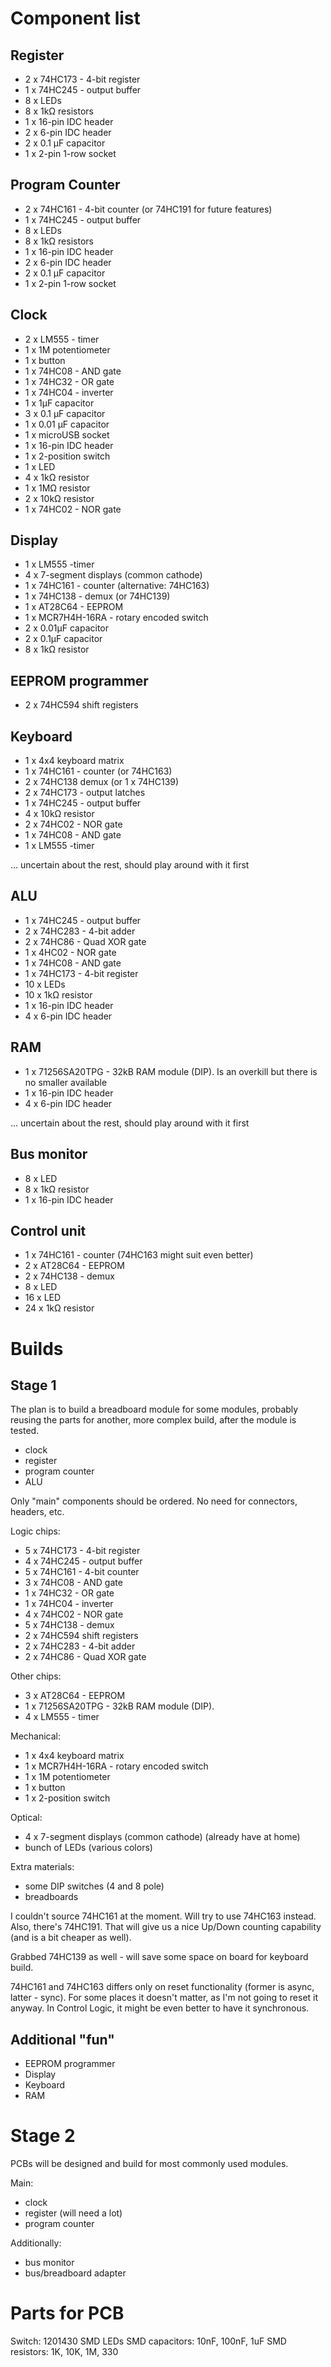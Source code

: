 Component list
==============

Register
--------

* 2 x 74HC173 - 4-bit register
* 1 x 74HC245 - output buffer
* 8 x LEDs
* 8 x 1kΩ resistors
* 1 x 16-pin IDC header
* 2 x  6-pin IDC header
* 2 x 0.1 μF capacitor
* 1 x 2-pin 1-row socket

Program Counter
---------------

* 2 x 74HC161 - 4-bit counter (or 74HC191 for future features)
* 1 x 74HC245 - output buffer
* 8 x LEDs
* 8 x 1kΩ resistors
* 1 x 16-pin IDC header
* 2 x  6-pin IDC header
* 2 x 0.1 μF capacitor
* 1 x 2-pin 1-row socket

Clock
-----

* 2 x LM555 - timer
* 1 x 1M potentiometer
* 1 x button
* 1 x 74HC08 - AND gate
* 1 x 74HC32 - OR gate
* 1 x 74HC04 - inverter
* 1 x 1μF capacitor
* 3 x 0.1 μF capacitor
* 1 x 0.01 μF capacitor
* 1 x microUSB socket
* 1 x 16-pin IDC header
* 1 x 2-position switch
* 1 x LED
* 4 x 1kΩ resistor
* 1 x 1MΩ resistor
* 2 x 10kΩ resistor
* 1 x 74HC02 - NOR gate

Display
-------

* 1 x LM555 -timer
* 4 x 7-segment displays (common cathode)
* 1 x 74HC161 - counter (alternative: 74HC163)
* 1 x 74HC138 - demux (or 74HC139)
* 1 x AT28C64 - EEPROM
* 1 x MCR7H4H-16RA - rotary encoded switch
* 2 x 0.01μF capacitor
* 2 x 0.1μF capacitor
* 8 x 1kΩ resistor

EEPROM programmer
-----------------

* 2 x 74HC594 shift registers


Keyboard
--------

* 1 x 4x4 keyboard matrix
* 1 x 74HC161 - counter (or 74HC163)
* 2 x 74HC138 demux (or 1 x 74HC139)
* 2 x 74HC173 - output latches
* 1 x 74HC245 - output buffer
* 4 x 10kΩ resistor
* 2 x 74HC02 - NOR gate
* 1 x 74HC08 - AND gate
* 1 x LM555 -timer

... uncertain about the rest, should play around with it first


ALU
---

* 1 x 74HC245 - output buffer
* 2 x 74HC283 - 4-bit adder
* 2 x 74HC86 - Quad XOR gate
* 1 x 4HC02 - NOR gate
* 1 x 74HC08 - AND gate
* 1 x 74HC173 - 4-bit register
* 10 x LEDs
* 10 x 1kΩ resistor
* 1 x 16-pin IDC header
* 4 x  6-pin IDC header


RAM
---

* 1 x 71256SA20TPG - 32kB RAM module (DIP). Is an overkill but there is no smaller available
* 1 x 16-pin IDC header
* 4 x  6-pin IDC header

... uncertain about the rest, should play around with it first

Bus monitor
-----------

* 8 x LED
* 8 x 1kΩ resistor
* 1 x 16-pin IDC header

Control unit
------------

* 1 x 74HC161 - counter (74HC163 might suit even better)
* 2 x AT28C64 - EEPROM
* 2 x 74HC138 - demux
* 8 x LED
* 16 x LED
* 24 x 1kΩ resistor


Builds
======

Stage 1
-------

The plan is to build a breadboard module for some modules, probably reusing the parts for another,
more complex build, after the module is tested.

* clock
* register
* program counter
* ALU

Only "main" components should be ordered. No need for connectors, headers, etc.

Logic chips:
* 5 x 74HC173 - 4-bit register
* 4 x 74HC245 - output buffer
* 5 x 74HC161 - 4-bit counter
* 3 x 74HC08 - AND gate
* 1 x 74HC32 - OR gate
* 1 x 74HC04 - inverter
* 4 x 74HC02 - NOR gate
* 5 x 74HC138 - demux
* 2 x 74HC594 shift registers
* 2 x 74HC283 - 4-bit adder
* 2 x 74HC86 - Quad XOR gate

Other chips:
* 3 x AT28C64 - EEPROM
* 1 x 71256SA20TPG - 32kB RAM module (DIP).
* 4 x LM555 - timer

Mechanical:
* 1 x 4x4 keyboard matrix
* 1 x MCR7H4H-16RA - rotary encoded switch
* 1 x 1M potentiometer
* 1 x button
* 1 x 2-position switch

Optical:
* 4 x 7-segment displays (common cathode) (already have at home)
* bunch of LEDs (various colors)

Extra materials:
* some DIP switches (4 and 8 pole)
* breadboards


I couldn't source 74HC161 at the moment. Will try to use 74HC163 instead.
Also, there's 74HC191. That will give us a nice Up/Down counting capability
(and is a bit cheaper as well).

Grabbed 74HC139 as well - will save some space on board for keyboard build.

74HC161 and 74HC163 differs only on reset functionality (former is async,
latter - sync). For some places it doesn't matter, as I'm not going to reset
it anyway. In Control Logic, it might be even better to have it synchronous.





Additional "fun"
----------------

* EEPROM programmer
* Display
* Keyboard
* RAM


Stage 2
=======

PCBs will be designed and build for most commonly used modules.


Main:
* clock
* register (will need a lot)
* program counter

Additionally:
* bus monitor
* bus/breadboard adapter



Parts for PCB
=============

Switch: 1201430
SMD LEDs
SMD capacitors: 10nF, 100nF, 1uF
SMD resistors: 1K, 10K, 1M, 330